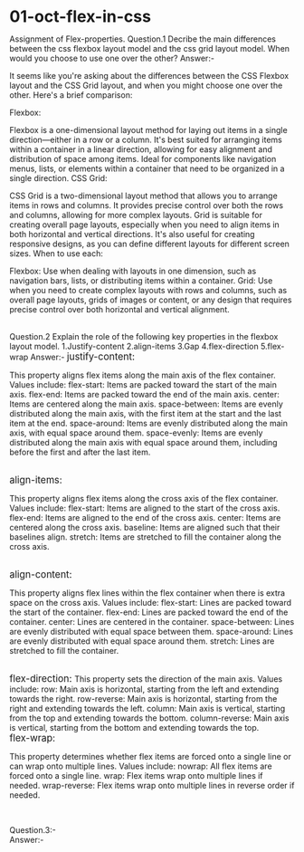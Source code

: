 # 01-oct-flex-in-css
Assignment of Flex-properties.
Question.1  Decribe the main differences between the css flexbox layout model and the css grid layout model. When would you choose to use one over the other?
Answer:-

It seems like you're asking about the differences between the CSS Flexbox layout and the CSS Grid layout, and when you might choose one over the other. Here's a brief comparison:

Flexbox:

Flexbox is a one-dimensional layout method for laying out items in a single direction—either in a row or a column.
It's best suited for arranging items within a container in a linear direction, allowing for easy alignment and distribution of space among items.
Ideal for components like navigation menus, lists, or elements within a container that need to be organized in a single direction.
CSS Grid:

CSS Grid is a two-dimensional layout method that allows you to arrange items in rows and columns.
It provides precise control over both the rows and columns, allowing for more complex layouts.
Grid is suitable for creating overall page layouts, especially when you need to align items in both horizontal and vertical directions.
It's also useful for creating responsive designs, as you can define different layouts for different screen sizes.
When to use each:

Flexbox: Use when dealing with layouts in one dimension, such as navigation bars, lists, or distributing items within a container.
Grid: Use when you need to create complex layouts with rows and columns, such as overall page layouts, grids of images or content, or any design that requires precise control over both horizontal and vertical alignment.

<br>
Question.2 Explain the role of the following key properties in the flexbox layout model.
1.Justify-content
2.align-items
3.Gap
4.flex-direction
5.flex-wrap
Answer:-
<big>justify-content: </big>

This property aligns flex items along the main axis of the flex container.
Values include:
flex-start: Items are packed toward the start of the main axis.
flex-end: Items are packed toward the end of the main axis.
center: Items are centered along the main axis.
space-between: Items are evenly distributed along the main axis, with the first item at the start and the last item at the end.
space-around: Items are evenly distributed along the main axis, with equal space around them.
space-evenly: Items are evenly distributed along the main axis with equal space around them, including before the first and after the last item.

<br>
<big>align-items:</big>

This property aligns flex items along the cross axis of the flex container.
Values include:
flex-start: Items are aligned to the start of the cross axis.
flex-end: Items are aligned to the end of the cross axis.
center: Items are centered along the cross axis.
baseline: Items are aligned such that their baselines align.
stretch: Items are stretched to fill the container along the cross axis.

<br>
<big>align-content:</big>

This property aligns flex lines within the flex container when there is extra space on the cross axis.
Values include:
flex-start: Lines are packed toward the start of the container.
flex-end: Lines are packed toward the end of the container.
center: Lines are centered in the container.
space-between: Lines are evenly distributed with equal space between them.
space-around: Lines are evenly distributed with equal space around them.
stretch: Lines are stretched to fill the container.

<br>
<big>
flex-direction:
</big>
This property sets the direction of the main axis.
Values include:
row: Main axis is horizontal, starting from the left and extending towards the right.
row-reverse: Main axis is horizontal, starting from the right and extending towards the left.
column: Main axis is vertical, starting from the top and extending towards the bottom.
column-reverse: Main axis is vertical, starting from the bottom and extending towards the top.

<br>
<big>flex-wrap:</big>

This property determines whether flex items are forced onto a single line or can wrap onto multiple lines.
Values include:
nowrap: All flex items are forced onto a single line.
wrap: Flex items wrap onto multiple lines if needed.
wrap-reverse: Flex items wrap onto multiple lines in reverse order if needed.

<Br>

Question.3:-
<br>
Answer:-
<br>

<!DOCTYPE html>
<html lang="en">
<head>
    <meta charset="UTF-8">
    <meta name="viewport" content="width=device-width, initial-scale=1.0">
    <title>Flex -box in css</title>
    <style>
     *{
        margin: 0;
        padding: 0;
     }
        .body{
           height:100vh;
           width: 100vw;
            display: flex;
            justify-content: center;
            align-items:center;
        }
      #box{
            height: 100px;
            width:100px;
            background-color:green;
            
        }
    </style>
</head>
<body>
    <div class="body">
         <div id="box">
      
    </div>
</div>
   
</body>
</html>
<br>
Question.4:- A Client of yours wants to add a pricig section on their website to showcase their newly introduced Premium Plans.
<br>
Answers:- 
<Br>
<!DOCTYPE html>
<html lang="en">
<head>
    <meta charset="UTF-8">
    <meta name="viewport" content="width=device-width, initial-scale=1.0">
    <title>Premium Plans</title>
   <link rel="stylesheet" href="https://cdnjs.cloudflare.com/ajax/libs/font-awesome/6.5.1/css/all.min.css" integrity="sha512-DTOQO9RWCH3ppGqcWaEA1BIZOC6xxalwEsw9c2QQeAIftl+Vegovlnee1c9QX4TctnWMn13TZye+giMm8e2LwA==" crossorigin="anonymous" referrerpolicy="no-referrer" />
    <link rel="stylesheet" href="stylesheet.css">
   
</head>
<body><section class="pricing-section">
    <div class="card-1">
         <h1 class="plan-name">Free Plan</h1>
            <p class="plan-for">for personal</p>
<p class="price">$0</p>       
 <p class="features"><i class="fa-solid fa-circle-check"></i> 1 Users</p>
 <p class="features"><i class="fa-solid fa-circle-check"></i> 4 website</p>
 <p class="features"><i class="fa-solid fa-circle-check"></i> Responsive Website</p>
 <p class="features"><i class="fa-solid fa-circle-check"></i> Free SSL</p>  
         
         <div class="subscribe-button"><button class="subscribe-now">Subscribe</button></div>

    </div>

    <!-- card 2 -->
    <div class="card-2"> 
        <h1 class="plan-name">Basic Plan</h1>
        <p class="plan-for">for Small Buisnesss</p>
<p class="price">$29</p>       
<p class="features"><i class="fa-solid fa-circle-check"></i> 4 Users</p>
<p class="features"><i class="fa-solid fa-circle-check"></i> 10 Web mails</p>
<p class="features"><i class="fa-solid fa-circle-check"></i> Responsive Website</p>
<p class="features"><i class="fa-solid fa-circle-check"></i> Free SSL</p>  
     
            <div class="subscribe-button">
                <button class="subscribe-now  dark-btn">Subscribe</button>
            </div>
    </div>

    <!-- card 3 -->
    <div class="card-3"> <h1 class="plan-name">Pro Plan</h1>
        <p class="plan-for">for enterprise</p>
<p class="price">$49</p>       
<p class="features"><i class="fa-solid fa-circle-check"></i> Unlimited Users</p>
<p class="features"><i class="fa-solid fa-circle-check"></i> Unlimited Web mails</p>
<p class="features"><i class="fa-solid fa-circle-check"></i> Responsive Website</p>
<p class="features"><i class="fa-solid fa-circle-check"></i> Free SSL + SEO</p>  
     
            <div class="subscribe-button">
                <button class="subscribe-now">Subscribe</button>
            </div></div>


</section>
     
</body>
</html>

<br>
<br>
Style {
body,p,h1,h2,h3 {
 margin:0;
    padding: 0;
    
}

body{
    height: 100vh;
    width: 100vw;
    display: flex;
    justify-content: center;
    align-items:center;
}
.pricing-section{
    width: 80vw; 
height: 427px;
margin-top: 25px;
margin-left: -8px;
padding: 32px, 48px, 32px, 48px;
background-color: #F4F2FD;
display: flex;
align-items: center;
justify-content: space-evenly;

}


/* card 1 */
.card-1{
    height:300px;
    width:220px;
   border-radius:8px;
   padding: 35px;
  gap: 20px;
  color: #202842;
   background-color: white;
}
.subscribe-button{
    width: 100%;
    display: flex;
    justify-content: center;
    margin-top:20px;;
    border-radius: 24px;
    font-size: 20px;
    border-color:transparent;
    height: 40px;
    width: 160px;  
}
.price{
    font-size:200%;
    font-weight: bold;
    margin:20px 0px 20px;
}
.plan-name{
    font-size: 30px;
}

        /* card-2 */

.card-2{
    height:350px;
    width: 220px;
    border-radius:4%;
    background-color:#202842;
    padding: 40px;
    color:white;
    /* display: flex; */
    
}
.subscribe-now {
    background-color:#202842 ;
    color:white
}
.dark-btn{
    background-color: white;
    color:#202842;
    align-self: flex-end;
}
/* card-3 */

.card-3{
    height: 300px;
    width: 220px;
    border-radius:8px;
    padding:32px;
    background-color: #FFFFFF;
   color: #202842;
    }
    }
